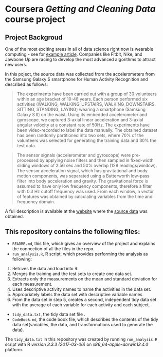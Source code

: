 # Coursera *Getting and Cleaning Data* course project

## Project Backgroud

One of the most exciting areas in all of data science right now is wearable computing - see for [example article](http://www.insideactivitytracking.com/data-science-activity-tracking-and-the-battle-for-the-worlds-top-sports-brand/). Companies like Fitbit, Nike, and Jawbone Up are racing to develop the most advanced algorithms to attract new users.

In this poject, the source data was collected from the accelerometers from the Samsung Galaxy S smartphone for Human Activity Recognition and described as follows:

> The experiments have been carried out with a group of 30 volunteers within an age bracket of 19-48 years. Each person performed six activities (WALKING, WALKING_UPSTAIRS, WALKING_DOWNSTAIRS, SITTING, STANDING, LAYING) wearing a smartphone (Samsung Galaxy S II) on the waist. Using its embedded accelerometer and gyroscope, we captured 3-axial linear acceleration and 3-axial angular velocity at a constant rate of 50Hz. The experiments have been video-recorded to label the data manually. The obtained dataset has been randomly partitioned into two sets, where 70% of the volunteers was selected for generating the training data and 30% the test data.

> The sensor signals (accelerometer and gyroscope) were pre-processed by applying noise filters and then sampled in fixed-width sliding windows of 2.56 sec and 50% overlap (128 readings/window). The sensor acceleration signal, which has gravitational and body motion components, was separated using a Butterworth low-pass filter into body acceleration and gravity. The gravitational force is assumed to have only low frequency components, therefore a filter with 0.3 Hz cutoff frequency was used. From each window, a vector of features was obtained by calculating variables from the time and frequency domain.

A full description is available at the [website](http://archive.ics.uci.edu/ml/datasets/Human+Activity+Recognition+Using+Smartphones) where the [source data](https://d396qusza40orc.cloudfront.net/getdata%2Fprojectfiles%2FUCI%20HAR%20Dataset.zip) was obtained. 

## This repository contains the following files:

- `README.md`, this file, which gives an overview of the project and explains the connection of all the files in the repo.
- `run_analysis.R`, R script, which provides performing the analysis as following:
1. Retrives the data and load into R.
2. Merges the training and the test sets to create one data set.
3. Extracts only the measurements on the mean and standard deviation for each measurement.
4. Uses descriptive activity names to name the activities in the data set.
5. Appropriately labels the data set with descriptive variable names.
6. From the data set in step 5, creates a second, independent tidy data set with the average of each variable for each activity and each subject.
- `tidy_data.txt`, the tidy data set file .
- `CodeBook.md`, the code book file, which describes the contents of the tidy data set(variables, the data, and transformations used to generate the data).

The `tidy_data.txt` in this repository was created by running `run_analysis.R` script with R *version 3.3.3 (2017-03-06)* on *x86_64-apple-darwin13.4.0* platform.


